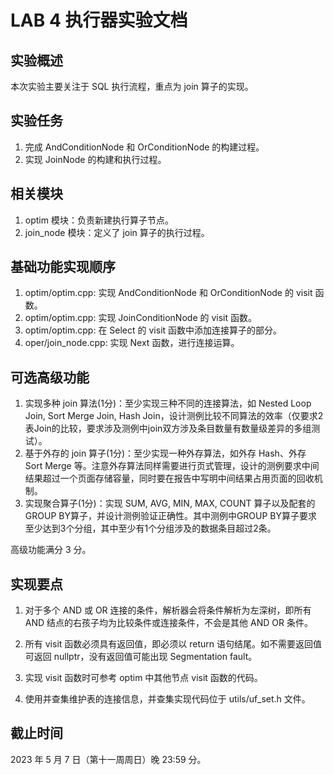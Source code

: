 # LAB 4 执行器实验文档

## 实验概述

本次实验主要关注于 SQL 执行流程，重点为 join 算子的实现。

## 实验任务

1. 完成 AndConditionNode 和 OrConditionNode 的构建过程。
2. 实现 JoinNode 的构建和执行过程。

## 相关模块

1. optim 模块：负责新建执行算子节点。
2. join_node 模块：定义了 join 算子的执行过程。

## 基础功能实现顺序

1. optim/optim.cpp: 实现 AndConditionNode 和 OrConditionNode 的 visit 函数。
2. optim/optim.cpp: 实现 JoinConditionNode 的 visit 函数。
3. optim/optim.cpp: 在 Select 的 visit 函数中添加连接算子的部分。
4. oper/join_node.cpp: 实现 Next 函数，进行连接运算。

## 可选高级功能

1. 实现多种 join 算法(1分)：至少实现三种不同的连接算法，如 Nested Loop Join, Sort Merge Join, Hash Join，设计测例比较不同算法的效率（仅要求2表Join的比较，要求涉及测例中join双方涉及条目数量有数量级差异的多组测试）。
2. 基于外存的 join 算子(1分)：至少实现一种外存算法，如外存 Hash、外存 Sort Merge 等。注意外存算法同样需要进行页式管理，设计的测例要求中间结果超过一个页面存储容量，同时要在报告中写明中间结果占用页面的回收机制。
3. 实现聚合算子(1分)：实现 SUM, AVG, MIN, MAX, COUNT 算子以及配套的GROUP BY算子，并设计测例验证正确性。其中测例中GROUP BY算子要求至少达到3个分组，其中至少有1个分组涉及的数据条目超过2条。

高级功能满分 3 分。

## 实现要点

1. 对于多个 AND 或 OR 连接的条件，解析器会将条件解析为左深树，即所有 AND 结点的右孩子均为比较条件或连接条件，不会是其他 AND OR 条件。

2. 所有 visit 函数必须具有返回值，即必须以 return 语句结尾。如不需要返回值可返回 nullptr，没有返回值可能出现 Segmentation fault。

3. 实现 visit 函数时可参考 optim 中其他节点 visit 函数的代码。

4. 使用并查集维护表的连接信息，并查集实现代码位于 utils/uf_set.h 文件。

## 截止时间

2023 年 5 月 7 日（第十一周周日）晚 23:59 分。
